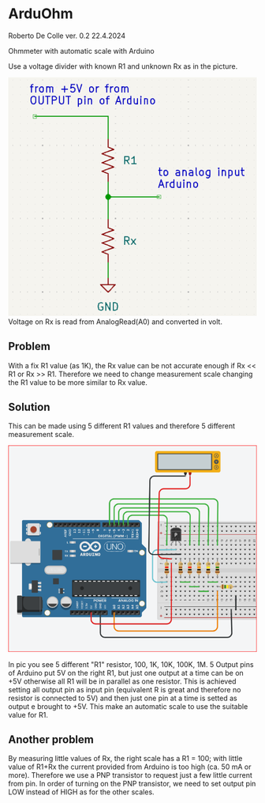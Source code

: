 # ArduOhm
Roberto De Colle ver. 0.2
22.4.2024

Ohmmeter with automatic scale with Arduino

Use a voltage divider with known R1 and unknown Rx as in the picture.

![screenshot](images/voltage_div.png)<br>
Voltage on Rx is read from AnalogRead(A0) and converted in volt.

## Problem
With a fix R1 value (as 1K), the Rx value can be not accurate enough if Rx << R1 or Rx >> R1.
Therefore we need to change measurement scale changing the R1 value to be more similar to Rx value.<br>
## Solution
This can be made using 5 different R1 values and therefore 5 different measurement scale.

![screenshot](images/Schema_ArdOhmmetro_scala_auto.PNG)<br>

In pic you see 5 different "R1" resistor, 100, 1K, 10K, 100K, 1M.
5 Output pins of Arduino put 5V on the right R1, but just one output at a time can be on +5V otherwise all R1 will be 
in parallel as one resistor.
This is achieved setting all output pin as input pin (equivalent R is great and therefore no resistor is connected to 5V) and then just one pin at a time is setted as output e brought to +5V.
This make an automatic scale to use the suitable value for R1.
## Another problem
By measuring little values of Rx, the right scale has a R1 = 100; with little value of R1+Rx the current provided from Arduino is too high (ca. 50 mA or more).
Therefore we use a PNP transistor to request just a few little current from pin.
In order of turning on the PNP transistor, we need to set output pin LOW instead of HIGH as for the other scales.
